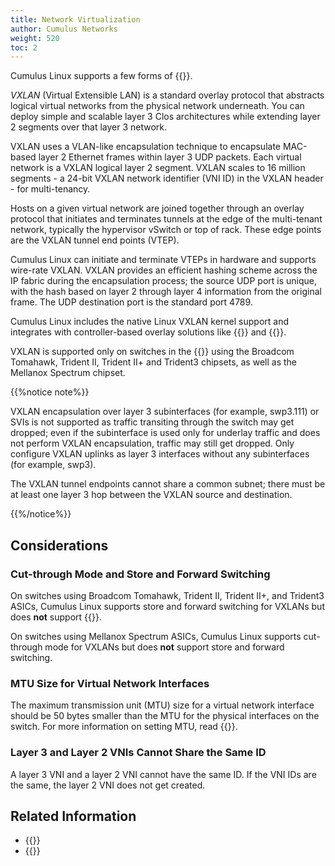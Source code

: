 ```yaml
---
title: Network Virtualization
author: Cumulus Networks
weight: 520
toc: 2
---
```

Cumulus Linux supports a few forms of {{<exlink url="http://en.wikipedia.org/wiki/Network_virtualization" text="network virtualization">}}.

*VXLAN* (Virtual Extensible LAN) is a standard overlay protocol that abstracts logical virtual networks from the physical network underneath. You can deploy simple and scalable layer 3 Clos architectures while extending layer 2 segments over that layer 3 network.

VXLAN uses a VLAN-like encapsulation technique to encapsulate MAC-based layer 2 Ethernet frames within layer 3 UDP packets. Each virtual network is a VXLAN logical layer 2 segment. VXLAN scales to 16 million segments - a 24-bit VXLAN network identifier (VNI ID) in the VXLAN header - for multi-tenancy.

Hosts on a given virtual network are joined together through an overlay protocol that initiates and terminates tunnels at the edge of the multi-tenant network, typically the hypervisor vSwitch or top of rack. These edge points are the VXLAN tunnel end points (VTEP).

Cumulus Linux can initiate and terminate VTEPs in hardware and supports wire-rate VXLAN. VXLAN provides an efficient hashing scheme across the IP fabric during the encapsulation process; the source UDP port is unique, with the hash based on layer 2 through layer 4 information from the original frame. The UDP destination port is the standard port 4789.

Cumulus Linux includes the native Linux VXLAN kernel support and integrates with controller-based overlay solutions like {{<link url="Integrating-Hardware-VTEPs-with-VMware-NSX-MH" text="VMware NSX">}} and {{<link url="Integrating-Hardware-VTEPs-with-Midokura-MidoNet-and-OpenStack" text="Midokura MidoNet">}}.

VXLAN is supported only on switches in the {{<exlink url="https://www.cumulusnetworks.com/hcl/" text="Cumulus Linux HCL">}} using the Broadcom Tomahawk, Trident II, Trident II+ and Trident3 chipsets, as well as the Mellanox Spectrum chipset.

{{%notice note%}}

VXLAN encapsulation over layer 3 subinterfaces (for example, swp3.111) or SVIs is not supported as traffic transiting through the switch may get dropped; even if the subinterface is used only for underlay traffic and does not perform VXLAN encapsulation, traffic may still get dropped. Only configure VXLAN uplinks as layer 3 interfaces without any subinterfaces (for example, swp3).

The VXLAN tunnel endpoints cannot share a common subnet; there must be at least one layer 3 hop between the VXLAN source and destination.

{{%/notice%}}

## Considerations

### Cut-through Mode and Store and Forward Switching

On switches using Broadcom Tomahawk, Trident II, Trident II+, and Trident3 ASICs, Cumulus Linux supports store and forward switching for VXLANs but does **not** support {{<link url="Buffer-and-Queue-Management#cut-through-mode-and-store-and-forward-switching" text="cut-through mode">}}.

On switches using Mellanox Spectrum ASICs, Cumulus Linux supports cut-through mode for VXLANs but does **not** support store and forward switching.

### MTU Size for Virtual Network Interfaces

The maximum transmission unit (MTU) size for a virtual network interface should be 50 bytes smaller than the MTU for the physical interfaces on the switch. For more information on setting MTU, read {{<link url="Switch-Port-Attributes#mtu" text="Layer 1 and Switch Port Attributes">}}.

### Layer 3 and Layer 2 VNIs Cannot Share the Same ID

A layer 3 VNI and a layer 2 VNI cannot have the same ID. If the VNI IDs are the same, the layer 2 VNI does not get created.

## Related Information

- {{<exlink url="https://tools.ietf.org/html/rfc7348" text="VXLAN - RFC 7348">}}
- {{<exlink url="http://openvswitch.org/support/dist-docs/ovsdb-server.1.html" text="ovsdb-server">}}
